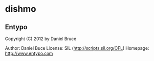 # dishmo
## Entypo

   Copyright (C) 2012 by Daniel Bruce

   Author:    Daniel Buce
   License:   SIL (http://scripts.sil.org/OFL)
   Homepage:  http://www.entypo.com
